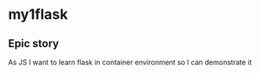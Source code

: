 # my1flask

## Epic story
As JS I want to learn flask in container environment so I can demonstrate it  





